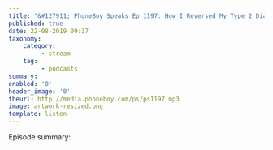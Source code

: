 ```yaml
---
title: "&#127911; PhoneBoy Speaks Ep 1197: How I Reversed My Type 2 Diabetes"
published: true
date: 22-08-2019 09:37
taxonomy:
    category:
         - stream
    tag:
         - podcasts
summary:
enabled: '0'
header_image: '0'
theurl: http://media.phoneboy.com/ps/ps1197.mp3
image: artwork-resized.png
template: listen
---
```

 
Episode summary: 
